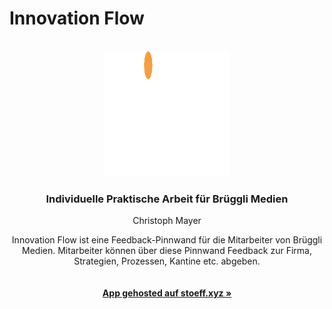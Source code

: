 # Innovation Flow


<!-- PROJECT LOGO -->
<br />
<div align="center">
  <a href="https://github.com/github_username/repo_name">
    <img src="frontend/src/img/logo_brueggli.svg" alt="Logo" width="200" height="200">
  </a>

<h3 align="center">Individuelle Praktische Arbeit für Brüggli Medien</h3>
  <p>Christoph Mayer</p>

  <p align="center">
    Innovation Flow ist eine Feedback-Pinnwand für die Mitarbeiter von Brüggli Medien. Mitarbeiter
können über diese Pinnwand Feedback zur Firma, Strategien, Prozessen, Kantine etc. abgeben.
    <br />
    <br />
    <br />
    <a href="http://innovation.stoeff.xyz"><strong>App gehosted auf stoeff.xyz »</strong></a><br>
  </p>
</div>
